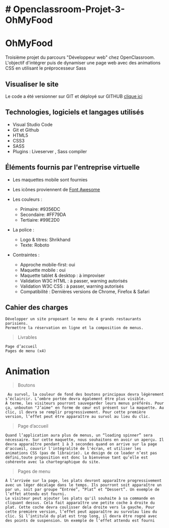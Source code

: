 # # Openclassroom-Projet-3-OhMyFood

# OhMyFood

Troisième projet du parcours "Développeur web" chez OpenClassroom. L'objectif d'intégrer puis de dynamiser une page web avec des animations CSS en utilisant le préprocesseur Sass

## Visualiser le site
Le code a été versionner sur GIT et déployé sur GITHUB [clique ici](https://mehdiboutab.github.io/OpenClassroom-Projet-3-OhMyFood/)

## Technologies, logiciels et langages utilisés
- Visual Studio Code
- Git et Github
- HTML5
- CSS3
- SASS
- Plugins : Liveserver , Sass compiler

## Éléments fournis par l'entreprise virtuelle
- Les maquettes mobile sont fournies
- Les icônes proviennent de [Font Awesome](https://fontawesome.com/)
- Les couleurs :     
    - Primaire: #9356DC
    - Secondaire: #FF79DA
    - Tertiaire: #99E2D0
- La police : 
    - Logo & titres: Shrikhand
    - Texte: Roboto

- Contraintes :
    - Approche mobile-first: oui
    - Maquette mobile : oui
    - Maquette tablet & desktop : à improviser
    - Validation W3C HTML : à passer, warning autorisés
    - Validation W3C CSS : à passer, warning autorisés
    - Compatibilité : Dernières versions de Chrome, Firefox & Safari


## Cahier des charges

    Développer un site proposant le menu de 4 grands restaurants parisiens.
    Permettre la réservation en ligne et la composition de menus.

> Livrables

    Page d’accueil
    Pages de menu (x4)

# Animation

> Boutons

     Au survol, la couleur de fond des boutons principaux devra légèrement s’éclaircir. L’ombre portée devra également être plus visible.
    À terme, les visiteurs pourront sauvegarder leurs menus préférés. Pour ça, unbouton "J’aime" en forme de cœur est présent sur la maquette. Au clic, il devra se remplir progressivement. Pour cette première version, l’effet peut être apparaître au survol au lieu du clic.

> Page d’accueil

    Quand l’application aura plus de menus, un “loading spinner” sera nécessaire. Sur cette maquette, nous souhaitons en avoir un aperçu. Il devra apparaître pendant 1 à 3 secondes quand on arrive sur la page d'accueil, couvrir l'intégralité de l'écran, et utiliser les animations CSS (pas de librairie). Le design de ce loader n’est pas défini,toute proposition est donc la bienvenue tant qu’elle est cohérente avec la chartegraphique du site.

>Pages de menu

    À l’arrivée sur la page, les plats devront apparaître progressivement avec un léger décalage dans le temps. Ils pourront soit apparaître un par un, soit par groupe “Entrée”, “Plat” et “Dessert”. Un exemple de l’effet attendu est fourni.
    Le visiteur peut ajouter les plats qu'il souhaite à sa commande en cliquant dessus. Cela fait apparaître une petite coche à droite du plat. Cette coche devra coulisser dela droite vers la gauche. Pour cette première version, l’effet peut apparaître au survolau lieu du clic. Si l’intitulé du plat est trop long, il devra être rogné avec des points de suspension. Un exemple de l’effet attendu est fourni
